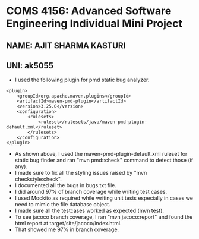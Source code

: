 # COMS 4156: Advanced Software Engineering Individual Mini Project

## NAME: AJIT SHARMA KASTURI
## UNI: ak5055

* I used the following plugin for pmd static bug analyzer.
```declarative
<plugin>
    <groupId>org.apache.maven.plugins</groupId>
    <artifactId>maven-pmd-plugin</artifactId>
    <version>3.25.0</version>
    <configuration>
        <rulesets>
            <ruleset>/rulesets/java/maven-pmd-plugin-default.xml</ruleset>
        </rulesets>
    </configuration>
</plugin>
```
* As shown above, I used the maven-pmd-plugin-default.xml ruleset for static bug finder and ran "mvn pmd::check" command to detect those (if any).
* I made sure to fix all the styling issues raised by "mvn checkstyle:check".
* I documented all the bugs in bugs.txt file.
* I did around 97% of branch coverage while writing test cases.
* I used Mockito as required while writing unit tests especially in cases we need to mimic the file database object.
* I made sure all the testcases worked as expected (mvn test).
* To see jacoco branch coverage, I ran "mvn jacoco:report" and found the html report at target/site/jacoco/index.html.
* That showed me 97% in branch coverage.
